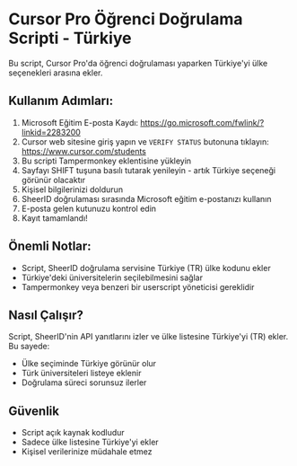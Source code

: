 # Cursor Pro Öğrenci Doğrulama Scripti - Türkiye

Bu script, Cursor Pro'da öğrenci doğrulaması yaparken Türkiye'yi ülke seçenekleri arasına ekler.

## Kullanım Adımları:

1. Microsoft Eğitim E-posta Kaydı: https://go.microsoft.com/fwlink/?linkid=2283200
2. Cursor web sitesine giriş yapın ve `VERIFY STATUS` butonuna tıklayın: https://www.cursor.com/students
3. Bu scripti Tampermonkey eklentisine yükleyin
4. Sayfayı SHIFT tuşuna basılı tutarak yenileyin - artık Türkiye seçeneği görünür olacaktır
5. Kişisel bilgilerinizi doldurun
6. SheerID doğrulaması sırasında Microsoft eğitim e-postanızı kullanın
7. E-posta gelen kutunuzu kontrol edin
8. Kayıt tamamlandı!

## Önemli Notlar:

- Script, SheerID doğrulama servisine Türkiye (TR) ülke kodunu ekler
- Türkiye'deki üniversitelerin seçilebilmesini sağlar
- Tampermonkey veya benzeri bir userscript yöneticisi gereklidir

## Nasıl Çalışır?

Script, SheerID'nin API yanıtlarını izler ve ülke listesine Türkiye'yi (TR) ekler. Bu sayede:

- Ülke seçiminde Türkiye görünür olur
- Türk üniversiteleri listeye eklenir
- Doğrulama süreci sorunsuz ilerler

## Güvenlik

- Script açık kaynak kodludur
- Sadece ülke listesine Türkiye'yi ekler
- Kişisel verilerinize müdahale etmez